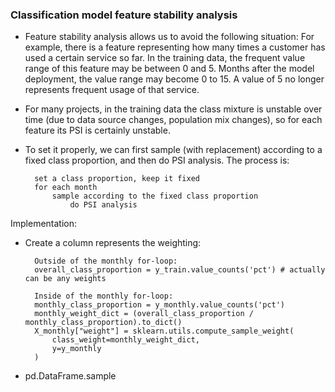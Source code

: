 ### Classification model feature stability analysis

- Feature stability analysis allows us to avoid the following situation: For example, there is a feature representing how many times a customer has used a certain service so far. In the training data, the frequent value range of this feature may be between 0 and 5. Months after the model deployment, the value range may become 0 to 15. A value of 5 no longer represents frequent usage of that service.
- For many projects, in the training data the class mixture is unstable over time (due to data source changes, population mix changes), so for each feature its PSI is certainly unstable.
- To set it properly, we can first sample (with replacement) according to a fixed class proportion, and then do PSI analysis. The process is:

        set a class proportion, keep it fixed
        for each month
            sample according to the fixed class proportion
                do PSI analysis

Implementation:

- Create a column represents the weighting:

        Outside of the monthly for-loop:
        overall_class_proportion = y_train.value_counts('pct') # actually can be any weights

        Inside of the monthly for-loop:
        monthly_class_proportion = y_monthly.value_counts('pct')
        monthly_weight_dict = (overall_class_proportion / monthly_class_proportion).to_dict()
        X_monthly["weight"] = sklearn.utils.compute_sample_weight(
            class_weight=monthly_weight_dict,
            y=y_monthly
        )

- pd.DataFrame.sample